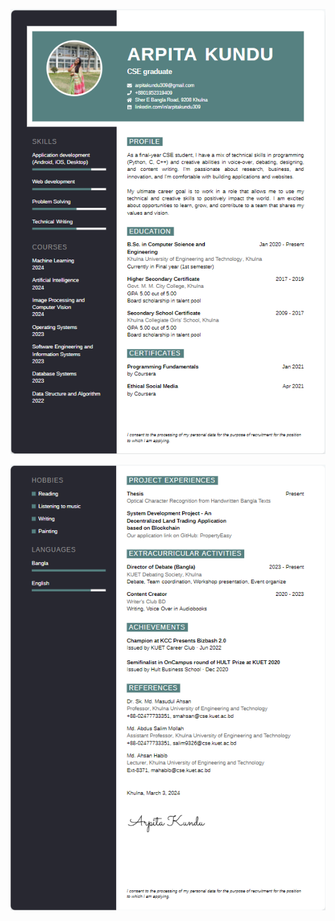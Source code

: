 ![](https://github.com/arpita050/Technical-Writing-and-Seminar-Laboratory/blob/34c89dd97694f8e08cf713e0ff4009aef82b8e8a/cv1.png)

![](https://github.com/arpita050/Technical-Writing-and-Seminar-Laboratory/blob/94f3f97b6910298dfbb427089e7cd868e4e48440/cv2.png)
